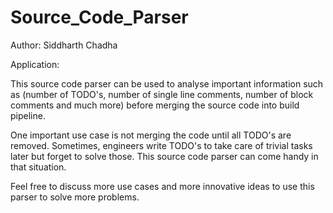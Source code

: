 # Source_Code_Parser

Author: Siddharth Chadha 

Application: 

This source code parser can be used to analyse important information such as (number of TODO's, number of single line comments,
number of block comments and much more) before merging the source code into build pipeline.

One important use case is not merging the code until all TODO's are removed. Sometimes, engineers write TODO's to take care of trivial
tasks later but forget to solve those. This source code parser can come handy in that situation. 

Feel free to discuss more use cases and more innovative ideas to use this parser to solve more problems. 


